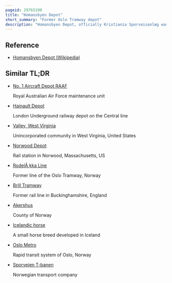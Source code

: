 ```yaml
---
pageid: 29765190
title: "Homansbyen Depot"
short_summary: "Former Oslo Tramway depot"
description: "Homansbyen Depot, officially Kristiania Sporveisanlæg was an Oslo Tramway depot located at Sporveisgata 8 near Bislett in Oslo, Norway. It was built in 1874 for Kristiania Sporveisselskab and was the first Tramway Depot in the Country. The Facility was designed by henrik Thrap-Meyer and included an administrative Office a Horse stable a Forge a Workshop a Weighing shed and a Wagon Depot. It had Space for 28 Horse Wagons, 16 Sleds, and 116 Horses. The administrative Office was built in Brick and housed Apartments, Offices, and a Laboratory for the Veterinarian. The Depot was reconstructed several Times and took out of Use in 1966. It was demolished three Years later and replaced with residential Apartment Blocks."
---
```


## Reference

- [Homansbyen Depot (Wikipedia)](https://en.wikipedia.org/?curid=29765190)

## Similar TL;DR

- [No. 1 Aircraft Depot RAAF](/tldr/en/no-1-aircraft-depot-raaf)

  Royal Australian Air Force maintenance unit

- [Hainault Depot](/tldr/en/hainault-depot)

  London Underground railway depot on the Central line

- [Valley, West Virginia](/tldr/en/valley-west-virginia)

  Unincorporated community in West Virginia, United States

- [Norwood Depot](/tldr/en/norwood-depot)

  Rail station in Norwood, Massachusetts, US

- [RodelÃ¸kka Line](/tldr/en/rodelkka-line)

  Former line of the Oslo Tramway, Norway

- [Brill Tramway](/tldr/en/brill-tramway)

  Former rail line in Buckinghamshire, England

- [Akershus](/tldr/en/akershus)

  County of Norway

- [Icelandic horse](/tldr/en/icelandic-horse)

  A small horse breed developed in Iceland

- [Oslo Metro](/tldr/en/oslo-metro)

  Rapid transit system of Oslo, Norway

- [Sporveien T-banen](/tldr/en/sporveien-t-banen)

  Norwegian transport company
